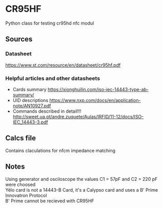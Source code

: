 # CR95HF
Python class for testing cr95hd nfc modul
## Sources
### Datasheet
https://www.st.com/resource/en/datasheet/cr95hf.pdf  
### Helpful articles and other datasheets
- Cards summary
https://xionghuilin.com/iso-iec-14443-type-ab-summary/  
- UID descriptions
https://www.nxp.com/docs/en/application-note/AN10927.pdf  
- Commands described in detail!!!
http://sweet.ua.pt/andre.zuquete/Aulas/IRFID/11-12/docs/ISO-IEC_14443-3.pdf
## Calcs file
Contains claculations for nfcm impedance matching
## Notes
Using generator and osciloscope the values C1 = 57pF and C2 = 220 pF were choosed  
Yélo card is not a 14443-B Card, it's a Calypso card and uses a B' Prime Innovatron Protocol  
B' Prime cannot be recieved with CR95HF
